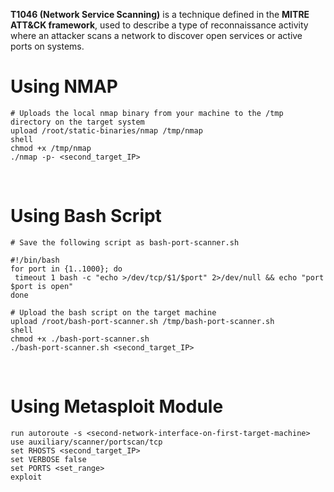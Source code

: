 **T1046 (Network Service Scanning)** is a technique defined in the **MITRE ATT&CK framework**, used to describe a type of reconnaissance activity where an attacker scans a network to discover open services or active ports on systems.

# Using NMAP

```shell
# Uploads the local nmap binary from your machine to the /tmp directory on the target system 
upload /root/static-binaries/nmap /tmp/nmap 
shell
chmod +x /tmp/nmap
./nmap -p- <second_target_IP>
```

<br>

# Using Bash Script

```shell
# Save the following script as bash-port-scanner.sh

#!/bin/bash
for port in {1..1000}; do
 timeout 1 bash -c "echo >/dev/tcp/$1/$port" 2>/dev/null && echo "port $port is open"
done

# Upload the bash script on the target machine
upload /root/bash-port-scanner.sh /tmp/bash-port-scanner.sh
shell
chmod +x ./bash-port-scanner.sh
./bash-port-scanner.sh <second_target_IP>
```

<br>

# Using Metasploit Module

```shell
run autoroute -s <second-network-interface-on-first-target-machine>
use auxiliary/scanner/portscan/tcp
set RHOSTS <second_target_IP>
set VERBOSE false
set PORTS <set_range>
exploit
